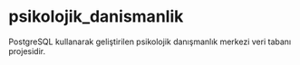 # psikolojik_danismanlik

PostgreSQL kullanarak geliştirilen psikolojik danışmanlık merkezi veri tabanı projesidir.

